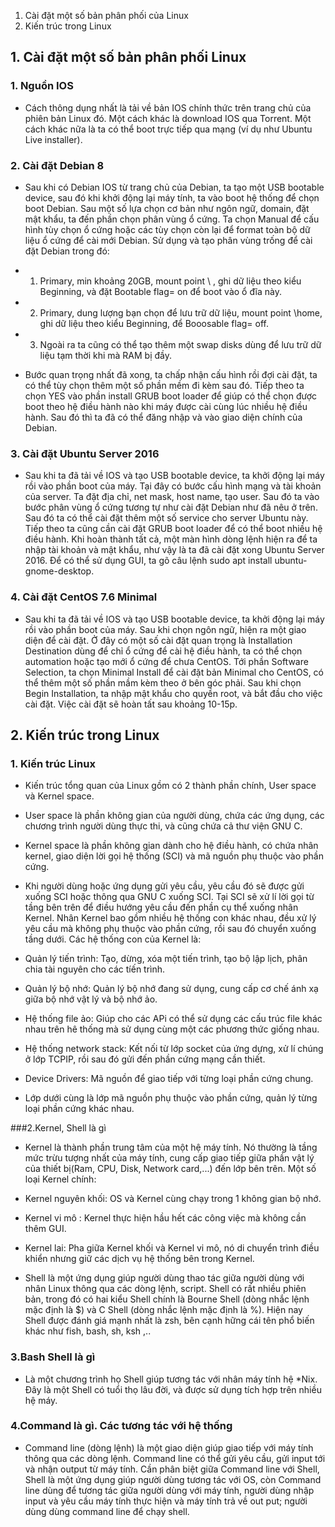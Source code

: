 1. Cài đặt một số bản phân phối của Linux
2. Kiến trúc trong Linux


## 1. Cài đặt một số bản phân phối Linux
### 1. Nguồn IOS
 - Cách thông dụng nhất là tải về bản IOS chính thức trên trang chủ của phiên bản Linux đó. Một cách khác là download IOS qua Torrent. Một cách khác nữa là ta có thể boot trực tiếp qua mạng (ví dụ như Ubuntu Live installer).

### 2. Cài đặt Debian 8
 - Sau khi có Debian IOS từ trang chủ của Debian, ta tạo một USB bootable device, sau đó khi khởi động lại máy tính, ta vào boot hệ thống để chọn boot Debian. Sau một số lựa chọn cơ bản như ngôn ngữ, domain, đặt mật khẩu, ta đến phần chọn phân vùng ổ cứng. Ta chọn Manual để cấu hình tùy chọn ổ cứng hoặc các tùy chọn còn lại để format toàn bộ dữ liệu ổ cứng để cài mới Debian.
	Sử dụng và tạo phân vùng trống để cài đặt Debian trong đó:
- 1. Primary, min khoảng 20GB, mount point \ , ghi dữ liệu theo kiểu Beginning, và đặt Bootable flag= on để boot vào ổ đĩa này.
- 2. Primary, dung lượng bạn chọn để lưu trữ dữ liệu, mount point \home, ghi dữ liệu theo kiểu Beginning,  để Booosable flag= off.
- 3. Ngoài ra ta cũng có thể tạo thêm một swap disks dùng để lưu trữ dữ liệu tạm thời khi mà RAM bị đầy.
	
 - Bước quan trọng nhất đã xong, ta chấp nhận cấu hình rồi đợi cài đặt, ta có thể tùy chọn thêm một số phần mềm đi kèm sau đó. Tiếp theo ta chọn YES vào phần install GRUB boot loader để giúp có thể chọn được boot theo hệ điều hành nào khi máy được cài cùng lúc nhiều hệ điều hành. Sau đó thì ta đã có thể đăng nhập và vào giao diện chính của Debian.
	
### 3. Cài đặt Ubuntu Server 2016
 - Sau khi ta đã tải về IOS và tạo USB bootable device, ta khởi động lại máy rồi vào phần boot của máy. Tại đây có bước cấu hình mạng và tài khoản của server. Ta đặt địa chỉ, net mask, host name, tạo user. Sau đó ta vào bước phân vùng ổ cứng tương tự như cài đặt Debian như đã nêu ở trên. Sau đó ta có thể cài đặt thêm một số service cho server Ubuntu này. Tiếp theo ta cũng cần cài đặt GRUB boot loader để có thể boot nhiều hệ điều hành. Khi hoàn thành tất cả, một màn hình dòng lệnh hiện ra để ta nhập tài khoản và mật khẩu, như vậy là ta đã cài đặt xong Ubuntu Server 2016. Để có thể sử dụng GUI, ta gõ câu lệnh sudo apt install ubuntu-gnome-desktop.
	
### 4. Cài đặt CentOS 7.6 Minimal
 - Sau khi ta đã tải về IOS và tạo USB bootable device, ta khởi động lại máy rồi vào phần boot của máy. Sau khi chọn ngôn ngữ, hiện ra một giao diện để cài đặt. Ở đây có một số cài đặt quan trọng là Installation Destination dùng để chỉ ổ cứng để cài hệ điều hành, ta có thể chọn automation hoặc tạo mới ổ cứng để chưa CentOS. Tới phần Software Selection, ta chọn Minimal Install để cài đặt bản Minimal cho CentOS, có thể thêm một số phần mầm kèm theo ở bên góc phải. Sau khi chọn Begin Installation, ta nhập mật khẩu cho quyền root, và bắt đầu cho việc cài đặt. Việc cài đặt sẽ hoàn tất sau khoảng 10-15p.
	
	
## 2. Kiến trúc trong Linux
### 1. Kiến trúc Linux
 - Kiến trúc tổng quan của Linux gồm có 2 thành phần chính, User space và Kernel space.
  - User space là phần không gian của người dùng, chứa các ứng dụng, các chương trình người dùng thực thi, và cũng chứa cả thư viện GNU C.
  - Kernel space là phần không gian dành cho hệ điều hành, có chứa nhân kernel, giao diện lời gọi hệ thống (SCI) và mã nguồn phụ thuộc vào phần cứng.
	
 - Khi người dùng hoặc ứng dụng gửi yêu cầu, yêu cầu đó sẽ được gửi xuống SCI hoặc thông qua GNU C xuống SCI.
	Tại SCI sẽ xử lí lời gọi từ tầng bên trên để điều hướng yêu cầu đến phần cụ thể xuống nhân Kernel.
	Nhân Kernel bao gồm nhiều hệ thống con khác nhau, đều xử lý yêu cầu mà không phụ thuộc vào phần cứng, rồi sau đó chuyển xuống tầng dưới. Các hệ thống con của Kernel là:
  - Quản lý tiến trình: Tạo, dừng, xóa một tiến trình, tạo bộ lập lịch, phân chia tài nguyên cho các tíến trình.
  - Quản lý bộ nhớ: Quản lý bộ nhớ đang sử dụng, cung cấp cơ chế ánh xạ giữa bộ nhớ vật lý và bộ nhớ ảo.
  - Hệ thống file ảo: Giúp cho các APi có thể sử dụng các cấu trúc file khác nhau  trên hê thống mà sử dụng cùng một các phương thức giống nhau.
  - Hệ thống network stack: Kết nối từ lớp socket của ứng dựng, xử lí chúng ở lớp TCPIP, rồi sau đó gửi đến phần cứng mạng cần thiết.
  - Device Drivers: Mã nguồn để giao tiếp với từng loại phần cứng chung.

  - Lớp dưới cùng là lớp mã nguồn phụ thuộc vào phần cứng, quản lý từng loại phần cứng khác nhau.
	
###2.Kernel, Shell là gì
 - Kernel là thành phần trung tâm của một hệ máy tính. Nó thường là tầng mức trừu tượng nhất của máy tính, cung cấp giao tiếp giữa phần vật lý của thiết bị(Ram, CPU, Disk, Network card,...) đến lớp bên trên.
	Một số loại Kernel chính:
  - Kernel nguyên khối: OS và Kernel cùng chạy trong 1 không gian bộ nhớ.
  - Kernel vi mô : Kernel thực hiện hầu hết các công việc mà không cần thêm GUI.
  - Kernel lai: Pha giữa Kernel khối và Kernel vi mô, nó di chuyển trình điều khiển nhưng giữ các dịch vụ hệ thống bên trong Kernel.
	
 - Shell là một ứng dụng giúp người dùng thao tác giữa người dùng với nhân Linux thông qua các dòng lệnh, script. Shell có rất nhiều phiên bản, trong đó có hai kiểu Shell chính là Bourne Shell (dòng nhắc lệnh  mặc định là $) và C Shell (dòng nhắc lệnh mặc định là %). Hiện nay Shell được đánh giá mạnh nhất là zsh, bên cạnh hững cái tên phổ biến khác như fish, bash, sh, ksh ,..
	
### 3.Bash Shell là gì
 - Là một chương trình họ Shell giúp tương tác với nhân máy tính hệ *Nix. Đây là một Shell có tuổi thọ lâu đời, và được sử dụng tích hợp trên nhiều hệ máy.
		
### 4.Command là gì. Các tương tác với hệ thống
 - Command line (dòng lệnh) là một giao diện giúp giao tiếp với máy tính thông qua các dòng lệnh. Command line có thể gửi yêu cầu, gửi input tới và nhận output từ máy tính. Cần phân biệt giữa Command line với Shell, Shell là một ứng dụng giúp người dùng tương tác với OS, còn Command line dùng để tương tác giữa người dùng với máy tính, người dùng nhập input và yêu cầu máy tính thực hiện và máy tính trả về out put; người dùng dùng command line để chạy shell.

	
	
